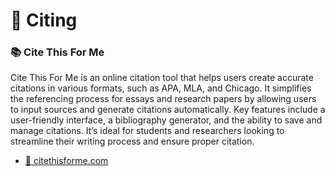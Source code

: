 # 🔗 Citing

### 📚 Cite This For Me
Cite This For Me is an online citation tool that helps users create accurate citations in various formats, such as APA, MLA, and Chicago. It simplifies the referencing process for essays and research papers by allowing users to input sources and generate citations automatically. Key features include a user-friendly interface, a bibliography generator, and the ability to save and manage citations. It’s ideal for students and researchers looking to streamline their writing process and ensure proper citation.
- [🔗 citethisforme.com](https://www.citethisforme.com/)

